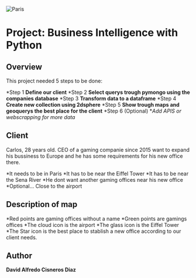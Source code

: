 ![Paris](https://www.riotgames.com/darkroom/1440/b2b587d91d3c5d2922953ac62fbb2cb8:dfd0d5c2d07f981fb8cda29623b5e54e/paris.jpg)

# Project: Business Intelligence with Python

## Overview

This project needed 5 steps to be done:

*Step 1 **Define our client**
*Step 2 **Select querys trough pymongo using the companies database**
*Step 3 **Transform data to a dataframe**
*Step 4 **Create new collection using 2dsphere**
*Step 5 **Show trough maps and geoquerys the best place for the client**
*Step 6 (Optional) **Add APIS or webscrapping for more data*

## Client

Carlos, 28 years old. CEO of a gaming companie since 2015 want to expand his bussiness to Europe and he has some requirements for his new office there.

*It needs to be in Paris
*It has to be near the Eiffel Tower
*It has to be near the Sena River
*He dont want another gaming offices near his new office
*Optional... Close to the airport


## Description of map

*Red points are gaming offices without a name
*Green points are gamings offices
*The cloud icon is the airport
*The glass icon is the Eiffel Tower
*The Star icon is the best place to stablish a new office according to our client needs.

## Author
**David Alfredo Cisneros Diaz**
